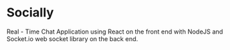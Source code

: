 # Socially

Real - Time Chat Application using React on the front end with NodeJS and Socket.io web socket library on the back end.

